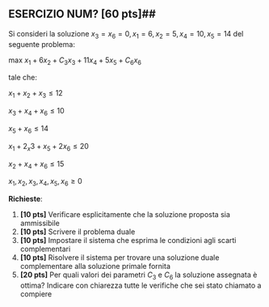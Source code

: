 ## ESERCIZIO NUM? \[60 pts\]##

Si consideri la soluzione $x_3 = x_6 = 0, x_1 = 6, x_2 = 5, x_4 = 10, x_5 = 14$ del seguente problema:

max $x_1 + 6x_2 + C_3x_3 + 11x_4 + 5x_5 + C_6x_6$

tale che:

$x_1 + x_2 + x_3 \le 12$

$x_3 + x_4 + x_6 \le 10$

$x_5 + x_6 \le 14$

$x_1 + 2_x3 + x_5 + 2x_6 \le 20$

$x_2 + x_4 + x_6 \le 15$

$x_1, x_2, x_3, x_4, x_5, x_6 \ge 0$

__Richieste__:
1. __\[10 pts\]__ Verificare esplicitamente che la soluzione proposta sia ammissibile
2. __\[10 pts\]__ Scrivere il problema duale
3. __\[10 pts\]__ Impostare il sistema che esprima le condizioni agli scarti complementari
4. __\[10 pts\]__ Risolvere il sistema per trovare una soluzione duale complementare alla soluzione primale fornita
5. __\[20 pts\]__ Per quali valori dei parametri $C_3$ e $C_6$ la soluzione assegnata è ottima? Indicare con chiarezza tutte le verifiche che sei stato chiamato a compiere
